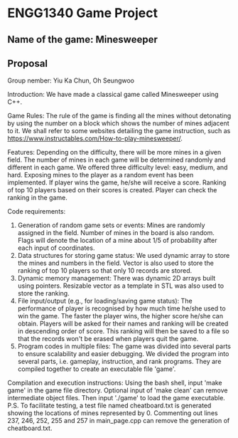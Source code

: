 # ENGG1340 Game Project
## Name of the game: Minesweeper
## Proposal

Group nember: Yiu Ka Chun, Oh Seungwoo

Introduction: We have made a classical game called Minesweeper using C++. 

Game Rules: The rule of the game is finding all the mines without detonating by using the number on a block which shows the number of mines adjacent to it. We shall refer to some websites detailing the game instruction, such as https://www.instructables.com/How-to-play-minesweeper/.

Features: Depending on the difficulty, there will be more mines in a given field. The number of mines in each game will be determined randomly and different in each game. We offered three difficulty level: easy, medium, and hard. Exposing mines to the player as a random event has been implemented. If player wins the game, he/she will receive a score. Ranking of top 10 players based on their scores is created. Player can check the ranking in the game.

Code requirements:
1. Generation of random game sets or events: Mines are randomly assigned in the field. Number of mines in the board is also random. Flags will denote the location of a mine about 1/5 of probability after each input of coordinates.
2. Data structures for storing game status: We used dynamic array to store the mines and numbers in the field. Vector is also used to store the ranking of top 10 players so that only 10 records are stored.
3. Dynamic memory management: There was dynamic 2D arrays built using pointers. Resizable vector as a template in STL was also used to store the ranking.
4. File input/output (e.g., for loading/saving game status): The performance of player is recognised by how much time he/she used to win the game. The faster the player wins, the higher score he/she can obtain. Players will be asked for their names and ranking will be created in descending order of score. This ranking will then be saved to a file so that the records won't be erased when players quit the game.
5. Program codes in multiple files: The game was divided into several parts to ensure scalability and easier debugging. We divided the program into several parts, i.e. gameplay, instruction, and rank programs. They are compiled together to create an executable file 'game'.

Compilation and execution instructions: Using the bash shell, input 'make game' in the game file directory. Optional input of 'make clean' can remove intermediate object files. Then input './game' to load the game executable.
P.S. To facilitate testing, a test file named cheatboard.txt is generated showing the locations of mines represented by 0. Commenting out lines 237, 246, 252, 255 and 257 in main_page.cpp can remove the generation of cheatboard.txt.
